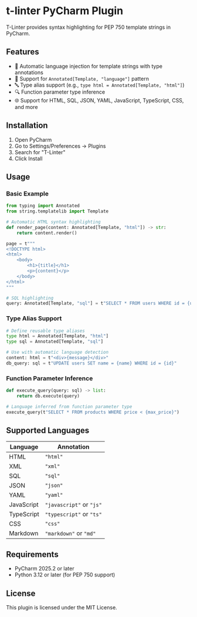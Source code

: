 # t-linter PyCharm Plugin

T-Linter provides syntax highlighting for PEP 750 template strings in PyCharm.

## Features

- 🎨 Automatic language injection for template strings with type annotations
- 📝 Support for `Annotated[Template, "language"]` pattern
- 🔤 Type alias support (e.g., `type html = Annotated[Template, "html"]`)
- 🔍 Function parameter type inference
- 🌐 Support for HTML, SQL, JSON, YAML, JavaScript, TypeScript, CSS, and more

## Installation

1. Open PyCharm
2. Go to Settings/Preferences → Plugins
3. Search for "T-Linter"
4. Click Install

## Usage

### Basic Example

```python
from typing import Annotated
from string.templatelib import Template

# Automatic HTML syntax highlighting
def render_page(content: Annotated[Template, "html"]) -> str:
    return content.render()

page = t"""
<!DOCTYPE html>
<html>
    <body>
        <h1>{title}</h1>
        <p>{content}</p>
    </body>
</html>
"""

# SQL highlighting
query: Annotated[Template, "sql"] = t"SELECT * FROM users WHERE id = {user_id}"
```

### Type Alias Support

```python
# Define reusable type aliases
type html = Annotated[Template, "html"]
type sql = Annotated[Template, "sql"]

# Use with automatic language detection
content: html = t"<div>{message}</div>"
db_query: sql = t"UPDATE users SET name = {name} WHERE id = {id}"
```

### Function Parameter Inference

```python
def execute_query(query: sql) -> list:
    return db.execute(query)

# Language inferred from function parameter type
execute_query(t"SELECT * FROM products WHERE price < {max_price}")
```

## Supported Languages

| Language | Annotation |
|----------|------------|
| HTML | `"html"` |
| XML | `"xml"` |
| SQL | `"sql"` |
| JSON | `"json"` |
| YAML | `"yaml"` |
| JavaScript | `"javascript"` or `"js"` |
| TypeScript | `"typescript"` or `"ts"` |
| CSS | `"css"` |
| Markdown | `"markdown"` or `"md"` |

## Requirements

- PyCharm 2025.2 or later
- Python 3.12 or later (for PEP 750 support)

## License

This plugin is licensed under the MIT License.